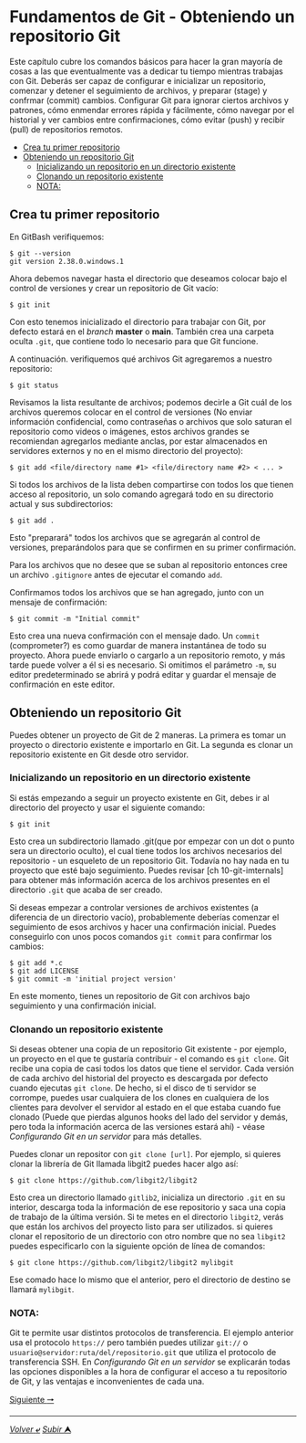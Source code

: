 # Fundamentos de Git - Obteniendo un repositorio Git
Este capítulo cubre los comandos básicos para hacer la gran mayoría de cosas a las que eventualmente vas a dedicar tu tiempo mientras trabajas con Git. Deberás ser capaz de configurar e inicializar un repositorio, comenzar y detener el seguimiento de archivos, y preparar (stage) y confrmar (commit) cambios. Configurar Git para ignorar ciertos archivos y patrones, cómo enmendar errores rápida y fácilmente, cómo navegar por el historial y ver cambios entre confirmaciones, cómo evitar (push) y recibir (pull) de repositorios remotos.

* [Crea tu primer repositorio](#crea-tu-primer-repositorio)
* [Obteniendo un repositorio Git](#obteniendo-un-repositorio-git)
    * [Inicializando un repositorio en un directorio existente](#inicializando-un-repositorio-en-un-directorio-existente)
    * [Clonando un repositorio existente](#clonando-un-repositorio-existente)
    * [NOTA:](#nota)


## Crea tu primer repositorio

En GitBash verifiquemos:

    $ git --version
    git version 2.38.0.windows.1

Ahora debemos navegar hasta el directorio que deseamos colocar bajo el control de versiones y crear un repositorio de Git vacío:

    $ git init

Con esto tenemos inicializado el directorio para trabajar con Git, por defecto estará en el *branch* **master** o **main**.
También crea una carpeta oculta `.git`, que contiene todo lo necesario para que Git funcione.

A continuación. verifiquemos qué archivos Git agregaremos a nuestro repositorio:

    $ git status

Revisamos la lista resultante de archivos; podemos decirle a Git cuál de los archivos queremos colocar en el control de versiones (No enviar información confidencial, como contraseñas o archivos que solo saturan el repositorio como videos o imágenes, estos archivos grandes se recomiendan agregarlos mediante anclas, por estar almacenados en servidores externos y no en el mismo directorio del proyecto):

    $ git add <file/directory name #1> <file/directory name #2> < ... >

Si todos los archivos de la lista deben compartirse con todos los que tienen acceso al repositorio, un solo comando agregará todo en su directorio actual y sus subdirectorios:

    $ git add .

Esto "preparará" todos los archivos que se agregarán al control de versiones, preparándolos para que se confirmen en su primer confirmación.

Para los archivos que no desee que se suban al repositorio entonces cree un archivo ``.gitignore`` antes de ejecutar el comando ``add``.

Confirmamos todos los archivos que se han agregado, junto con un mensaje de confirmación:

    $ git commit -m "Initial commit"

Esto crea una nueva confirmación con el mensaje dado. Un `commit` (comprometer?) es como guardar de manera instantánea de todo su proyecto. Ahora puede enviarlo o cargarlo a un repositorio remoto, y más tarde puede volver a él si es necesario. Si omitimos el parámetro `-m`, su editor predeterminado se abrirá y podrá editar y guardar el mensaje de confirmación en este editor.


## Obteniendo un repositorio Git
Puedes obtener un proyecto de Git de 2 maneras. La primera es tomar un proyecto o directorio existente e importarlo en Git. La segunda es clonar un repositorio existente en Git desde otro servidor.

### Inicializando un repositorio en un directorio existente
Si estás empezando a seguir un proyecto existente en Git, debes ir al directorio del proyecto y usar el siguiente comando:

    $ git init

Esto crea un subdirectorio llamado .git(que por empezar con un dot o punto sera un directorio oculto), el cual tiene todos los archivos necesarios del repositorio - un esqueleto de un repositorio Git. Todavía no hay nada en tu proyecto que esté bajo seguimiento. Puedes revisar [ch 10-git-imternals] para obtener más información acerca de los archivos presentes en el directorio `.git` que acaba de ser creado.

Si deseas empezar a controlar versiones de archivos existentes (a diferencia de un directorio vacío), probablemente deberías comenzar el seguimiento de esos archivos y hacer una confirmación inicial. Puedes conseguirlo con unos pocos comandos `git commit` para confirmar los cambios:
~~~
$ git add *.c
$ git add LICENSE
$ git commit -m 'initial project version'
~~~
En este momento, tienes un repositorio de Git con archivos bajo seguimiento y una confirmación inicial.

### Clonando un repositorio existente
Si deseas obtener una copia de un repositorio Git existente - por ejemplo, un proyecto en el que te gustaría contribuir - el comando es `git clone`. Git recibe una copia de casi todos los datos que tiene el servidor. Cada versión de cada archivo del historial del proyecto es descargada por defecto cuando ejecutas `git clone`. De hecho, si el disco de ti servidor se corrompe, puedes usar cualquiera de los clones en cualquiera de los clientes para devolver el servidor al estado en el que estaba cuando fue clonado (Puede que pierdas algunos hooks del lado del servidor y demás, pero toda la información acerca de las versiones estará ahí) - véase *Configurando Git en un servidor* para más detalles.

Puedes clonar un repositor con `git clone [url]`. Por ejemplo, si quieres clonar la librería de Git llamada libgit2 puedes hacer algo así:

    $ git clone https://github.com/libgit2/libgit2

Esto crea un directorio llamado `gitlib2`, inicializa un directorio `.git` en su interior, descarga toda la información de ese repositorio y saca una copia de trabajo de la última versión. Si te metes en el directorio `libgit2`, verás que están los archivos del proyecto listo para ser utilizados. si quieres clonar el repositorio de un directorio con otro nombre que no sea `libgit2` puedes especificarlo con la siguiente opción de línea de comandos:

    $ git clone https://github.com/libgit2/libgit2 mylibgit

Ese comado hace lo mismo que el anterior, pero el directorio de destino se llamará `mylibgit`.

### NOTA: 
Git te permite usar distintos protocolos de transferencia. El ejemplo anterior usa el protocolo `https://` pero también puedes utilizar `git://` o `usuario@servidor:ruta/del/repositorio.git` que utiliza el protocolo de transferencia SSH. En *Configurando Git en un servidor* se explicarán todas las opciones disponibles a la hora de configurar el acceso a tu repositorio de Git, y las ventajas e inconvenientes de cada una.

[Siguiente **&#129042;**](005_Comados_Básicos_Bash.md "Comandos básicos")


---
[*Volver* **&ldca;**](README.md "Ir a Readme") [*Subir* **&#11165;**](# "Ir al título")
